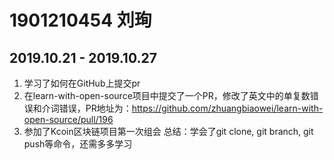 # 1901210454 刘珣 
## 2019.10.21 - 2019.10.27
1. 学习了如何在GitHub上提交pr
2. 在learn-with-open-source项目中提交了一个PR，修改了英文中的单复数错误和介词错误，PR地址为：https://github.com/zhuangbiaowei/learn-with-open-source/pull/196
3. 参加了Kcoin区块链项目第一次组会
总结：学会了git clone, git branch, git push等命令，还需多多学习

